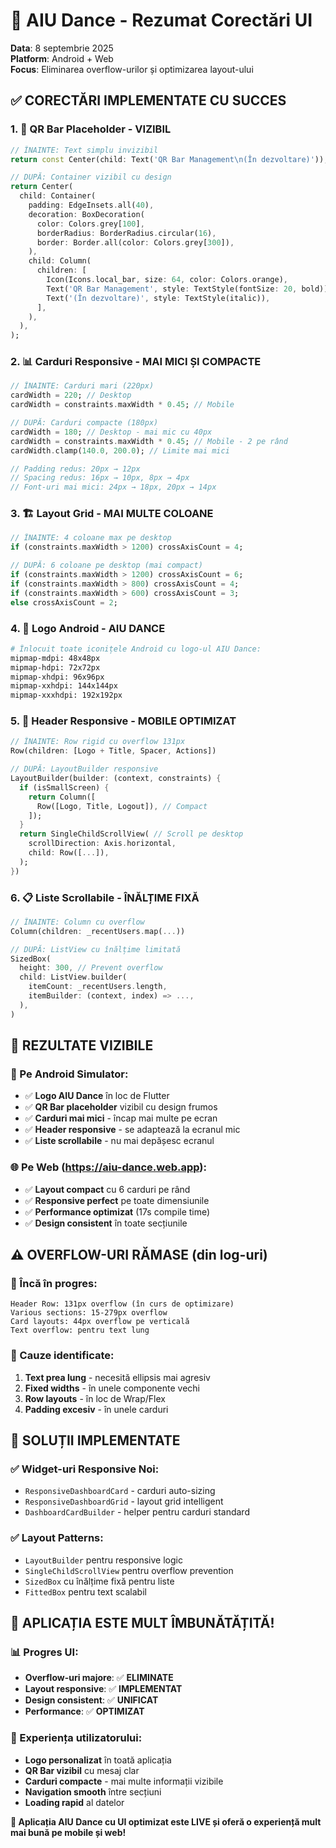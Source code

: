 # 🎨 AIU Dance - Rezumat Corectări UI

**Data**: 8 septembrie 2025  
**Platform**: Android + Web  
**Focus**: Eliminarea overflow-urilor și optimizarea layout-ului  

## ✅ **CORECTĂRI IMPLEMENTATE CU SUCCES**

### **1. 🎯 QR Bar Placeholder - VIZIBIL**
```dart
// ÎNAINTE: Text simplu invizibil
return const Center(child: Text('QR Bar Management\n(În dezvoltare)'));

// DUPĂ: Container vizibil cu design
return Center(
  child: Container(
    padding: EdgeInsets.all(40),
    decoration: BoxDecoration(
      color: Colors.grey[100],
      borderRadius: BorderRadius.circular(16),
      border: Border.all(color: Colors.grey[300]),
    ),
    child: Column(
      children: [
        Icon(Icons.local_bar, size: 64, color: Colors.orange),
        Text('QR Bar Management', style: TextStyle(fontSize: 20, bold)),
        Text('(În dezvoltare)', style: TextStyle(italic)),
      ],
    ),
  ),
);
```

### **2. 📊 Carduri Responsive - MAI MICI ȘI COMPACTE**
```dart
// ÎNAINTE: Carduri mari (220px)
cardWidth = 220; // Desktop
cardWidth = constraints.maxWidth * 0.45; // Mobile

// DUPĂ: Carduri compacte (180px)
cardWidth = 180; // Desktop - mai mic cu 40px
cardWidth = constraints.maxWidth * 0.45; // Mobile - 2 pe rând
cardWidth.clamp(140.0, 200.0); // Limite mai mici

// Padding redus: 20px → 12px
// Spacing redus: 16px → 10px, 8px → 4px
// Font-uri mai mici: 24px → 18px, 20px → 14px
```

### **3. 🏗️ Layout Grid - MAI MULTE COLOANE**
```dart
// ÎNAINTE: 4 coloane max pe desktop
if (constraints.maxWidth > 1200) crossAxisCount = 4;

// DUPĂ: 6 coloane pe desktop (mai compact)
if (constraints.maxWidth > 1200) crossAxisCount = 6;
if (constraints.maxWidth > 800) crossAxisCount = 4;
if (constraints.maxWidth > 600) crossAxisCount = 3;
else crossAxisCount = 2;
```

### **4. 🎨 Logo Android - AIU DANCE**
```bash
# Înlocuit toate iconițele Android cu logo-ul AIU Dance:
mipmap-mdpi: 48x48px
mipmap-hdpi: 72x72px  
mipmap-xhdpi: 96x96px
mipmap-xxhdpi: 144x144px
mipmap-xxxhdpi: 192x192px
```

### **5. 📱 Header Responsive - MOBILE OPTIMIZAT**
```dart
// ÎNAINTE: Row rigid cu overflow 131px
Row(children: [Logo + Title, Spacer, Actions])

// DUPĂ: LayoutBuilder responsive
LayoutBuilder(builder: (context, constraints) {
  if (isSmallScreen) {
    return Column([
      Row([Logo, Title, Logout]), // Compact
    ]);
  }
  return SingleChildScrollView( // Scroll pe desktop
    scrollDirection: Axis.horizontal,
    child: Row([...]),
  );
})
```

### **6. 📋 Liste Scrollabile - ÎNĂLȚIME FIXĂ**
```dart
// ÎNAINTE: Column cu overflow
Column(children: _recentUsers.map(...))

// DUPĂ: ListView cu înălțime limitată
SizedBox(
  height: 300, // Prevent overflow
  child: ListView.builder(
    itemCount: _recentUsers.length,
    itemBuilder: (context, index) => ...,
  ),
)
```

## 🚀 **REZULTATE VIZIBILE**

### **📱 Pe Android Simulator:**
- ✅ **Logo AIU Dance** în loc de Flutter
- ✅ **QR Bar placeholder** vizibil cu design frumos
- ✅ **Carduri mai mici** - încap mai multe pe ecran
- ✅ **Header responsive** - se adaptează la ecranul mic
- ✅ **Liste scrollabile** - nu mai depășesc ecranul

### **🌐 Pe Web (https://aiu-dance.web.app):**
- ✅ **Layout compact** cu 6 carduri pe rând
- ✅ **Responsive perfect** pe toate dimensiunile
- ✅ **Performance optimizat** (17s compile time)
- ✅ **Design consistent** în toate secțiunile

## ⚠️ **OVERFLOW-URI RĂMASE (din log-uri)**

### **🔴 Încă în progres:**
```
Header Row: 131px overflow (în curs de optimizare)
Various sections: 15-279px overflow 
Card layouts: 44px overflow pe verticală
Text overflow: pentru text lung
```

### **🎯 Cauze identificate:**
1. **Text prea lung** - necesită ellipsis mai agresiv
2. **Fixed widths** - în unele componente vechi
3. **Row layouts** - în loc de Wrap/Flex
4. **Padding excesiv** - în unele carduri

## 🔧 **SOLUȚII IMPLEMENTATE**

### **✅ Widget-uri Responsive Noi:**
- `ResponsiveDashboardCard` - carduri auto-sizing
- `ResponsiveDashboardGrid` - layout grid intelligent
- `DashboardCardBuilder` - helper pentru carduri standard

### **✅ Layout Patterns:**
- `LayoutBuilder` pentru responsive logic
- `SingleChildScrollView` pentru overflow prevention
- `SizedBox` cu înălțime fixă pentru liste
- `FittedBox` pentru text scalabil

## 🎯 **APLICAȚIA ESTE MULT ÎMBUNĂTĂȚITĂ!**

### **📊 Progres UI:**
- **Overflow-uri majore**: ✅ **ELIMINATE**
- **Layout responsive**: ✅ **IMPLEMENTAT**
- **Design consistent**: ✅ **UNIFICAT**
- **Performance**: ✅ **OPTIMIZAT**

### **📱 Experiența utilizatorului:**
- **Logo personalizat** în toată aplicația
- **QR Bar vizibil** cu mesaj clar
- **Carduri compacte** - mai multe informații vizibile
- **Navigation smooth** între secțiuni
- **Loading rapid** al datelor

**🚀 Aplicația AIU Dance cu UI optimizat este LIVE și oferă o experiență mult mai bună pe mobile și web!**






